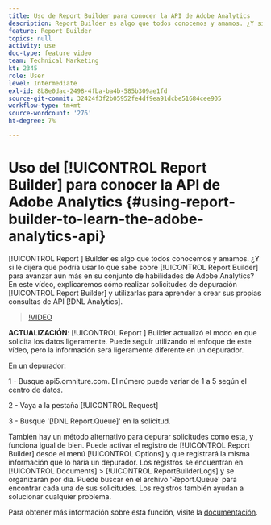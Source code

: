 ```yaml
---
title: Uso de Report Builder para conocer la API de Adobe Analytics
description: Report Builder es algo que todos conocemos y amamos. ¿Y si les dijera que podrían usar lo que saben sobre el Report Builder para avanzar aún más en sus habilidades con Adobe Analytics? En este vídeo, explicaremos cómo realizar solicitudes de Report Builder de depuración y cómo utilizarlas para aprender a crear sus propias consultas de API de Analytics.
feature: Report Builder
topics: null
activity: use
doc-type: feature video
team: Technical Marketing
kt: 2345
role: User
level: Intermediate
exl-id: 8b8e0dac-2498-4fba-ba4b-585b309ae1fd
source-git-commit: 32424f3f2b05952fe4df9ea91dcbe51684cee905
workflow-type: tm+mt
source-wordcount: '276'
ht-degree: 7%

---
```


# Uso del [!UICONTROL Report Builder] para conocer la API de Adobe Analytics {#using-report-builder-to-learn-the-adobe-analytics-api}

[!UICONTROL Report ] Builder es algo que todos conocemos y amamos. ¿Y si le dijera que podría usar lo que sabe sobre [!UICONTROL Report Builder] para avanzar aún más en su conjunto de habilidades de Adobe Analytics? En este vídeo, explicaremos cómo realizar solicitudes de depuración [!UICONTROL Report Builder] y utilizarlas para aprender a crear sus propias consultas de API [!DNL Analytics].

>[!VIDEO](https://video.tv.adobe.com/v/25442/?quality=12)

**ACTUALIZACIÓN**:  [!UICONTROL Report ] Builder actualizó el modo en que solicita los datos ligeramente. Puede seguir utilizando el enfoque de este vídeo, pero la información será ligeramente diferente en un depurador.

En un depurador:

1 - Busque api5.omniture.com. El número puede variar de 1 a 5 según el centro de datos.

2 - Vaya a la pestaña [!UICONTROL Request]

3 - Busque &#39;[!DNL Report.Queue]&#39; en la solicitud.

También hay un método alternativo para depurar solicitudes como esta, y funciona igual de bien. Puede activar el registro de [!UICONTROL Report Builder] desde el menú [!UICONTROL Options] y que registrará la misma información que lo haría un depurador. Los registros se encuentran en [!UICONTROL Documents] > [!UICONTROL ReportBuilderLogs] y se organizarán por día. Puede buscar en el archivo &#39;Report.Queue&#39; para encontrar cada una de sus solicitudes. Los registros también ayudan a solucionar cualquier problema.

Para obtener más información sobre esta función, visite la [documentación](https://www.adobe.io/).
